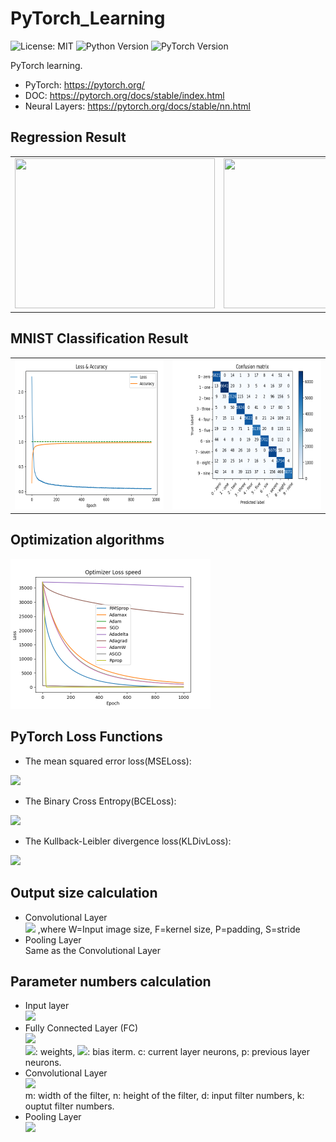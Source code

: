 # PyTorch_Learning
![License: MIT](https://img.shields.io/badge/License-MIT-blue)
![Python Version](https://img.shields.io/badge/Python-v3.6-blue)
![PyTorch Version](https://img.shields.io/badge/PyTorch-V1.7-brightgreen)

PyTorch learning.
 - PyTorch: https://pytorch.org/
 - DOC: https://pytorch.org/docs/stable/index.html
 - Neural Layers: https://pytorch.org/docs/stable/nn.html
 
## Regression Result
|||
|---|---|
|<img src="images/curve0.gif" width="320" height="240" />|<img src="images/curve1.gif" width="320" height="240" />|

## MNIST Classification Result
|||
|---|---|
|<img src="images/loss.png" width="320" height="240" />|<img src="images/cm.png" width="320" height="240" />|

## Optimization algorithms
<img src="images/lossDict.png" width="320" height="240" />

## PyTorch Loss Functions 
<!-- ![equation](https://latex.codecogs.com/svg.latex?\Large&space;x=\frac{-b\pm\sqrt{b^2-4ac}}{2a}) -->

 - The mean squared error loss(MSELoss):<br/>
<img src="https://latex.codecogs.com/svg.latex?\begin{equation}%20\begin{array}{l}%20\ell(x,y)=L=\left\{l_1,...,l_N%20%20\right\}^\top,%20l_n=(x_n-y_n)^2\\%20\ell(x,y)=%20\begin{cases}%20mean(L),&%20\text{if%20reduction=%27mean%27;}\\%20sum(L),&%20\text{if%20reduction=%27sum%27;}%20\end{cases}%20\end{array}%20\end{equation}"/>

 - The Binary Cross Entropy(BCELoss):<br/>
<img src="https://latex.codecogs.com/svg.latex?\begin{equation}%20\begin{array}{l}%20\ell(x,y)=L=\left\{l_1,...,l_N%20%20\right\}^\top,%20l_n=-w_n[y_n\cdot%20\log{x_n}+(1-y_n)\cdot%20\log{1-x_n}]\\%20\ell(x,y)=%20\begin{cases}%20mean(L),&%20\text{if%20reduction=%27mean%27;}\\%20sum(L),&%20\text{if%20reduction=%27sum%27;}%20\end{cases}%20\end{array}%20\end{equation}"/>
 
 - The Kullback-Leibler divergence loss(KLDivLoss):<br/>
<img src="https://latex.codecogs.com/svg.latex?\begin{equation}%20\begin{array}{l}%20\ell(x,y)=L=\left\{l_1,...,l_N%20%20\right\}^\top,%20l_n=y_n\cdot(\log{y_n}-x_n)\\%20\ell(x,y)=%20\begin{cases}%20mean(L),&%20\text{if%20reduction=%27mean%27;}\\%20sum(L),&%20\text{if%20reduction=%27sum%27;}%20\end{cases}%20\end{array}%20\end{equation}"/>

## Output size calculation
 - Convolutional Layer <br/> 
 <img src="https://latex.codecogs.com/svg.latex?O=\frac{W%20-%20F%20+%202P}{S}+1" /> ,where W=Input image size, F=kernel size, P=padding, S=stride
 - Pooling Layer  <br/>
 Same as the Convolutional Layer
 
## Parameter numbers calculation
 - Input layer  <br/>
  <img src="https://latex.codecogs.com/svg.latex?parameters%20=%200" /> <br/>
 - Fully Connected Layer (FC)  <br/>
  <img src="https://latex.codecogs.com/svg.latex?parameters=((c%20*%20p)%20+%201*c)" /> <br/>
  <img src="https://latex.codecogs.com/svg.latex?c*p" />: weights, <img src="https://latex.codecogs.com/svg.latex?1*c" />: bias iterm.
  c: current layer neurons, p: previous layer neurons.<br/>
 - Convolutional Layer  <br/>
 <img src="https://latex.codecogs.com/svg.latex?parameters=((m%20*%20n%20*%20d)+1)*%20k)" /> <br/>
 m: width of the filter, n: height of the filter, d: input filter numbers, k: ouptut filter numbers. <br/>
 - Pooling Layer  <br/>
 <img src="https://latex.codecogs.com/svg.latex?parameters%20=%200" /> <br/>